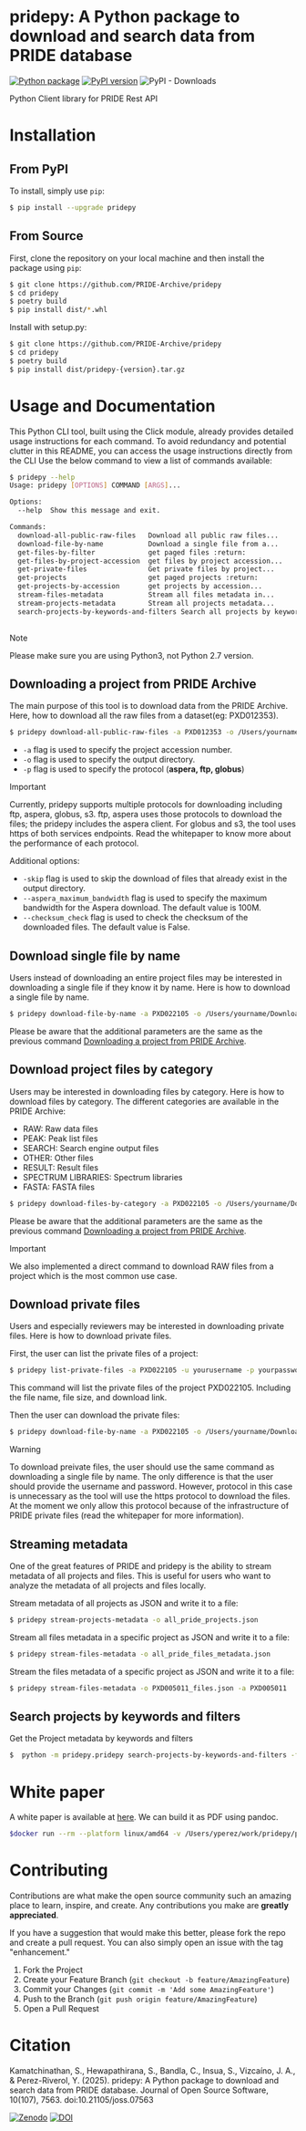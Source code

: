 # pridepy: A Python package to download and search data from PRIDE database

[![Python package](https://github.com/PRIDE-Archive/pridepy/actions/workflows/python-package.yml/badge.svg)](https://github.com/PRIDE-Archive/pridepy/actions/workflows/python-package.yml)
[![PyPI version](https://badge.fury.io/py/pridepy.svg)](https://badge.fury.io/py/pridepy)
![PyPI - Downloads](https://img.shields.io/pypi/dm/pridepy)

Python Client library for PRIDE Rest API

# Installation

## From PyPI

To install, simply use `pip`:

```bash
$ pip install --upgrade pridepy
```

## From Source

First, clone the repository on your local machine and then install the package using `pip`:

```bash
$ git clone https://github.com/PRIDE-Archive/pridepy
$ cd pridepy
$ poetry build
$ pip install dist/*.whl
```

Install with setup.py: 

```bash
$ git clone https://github.com/PRIDE-Archive/pridepy
$ cd pridepy
$ poetry build
$ pip install dist/pridepy-{version}.tar.gz
```
# Usage and Documentation

This Python CLI tool, built using the Click module, 
already provides detailed usage instructions for each command. To avoid redundancy and potential clutter in this README, you can access the usage instructions directly from the CLI
Use the below command to view a list of commands available:

```bash
$ pridepy --help
Usage: pridepy [OPTIONS] COMMAND [ARGS]...

Options:
  --help  Show this message and exit.

Commands:
  download-all-public-raw-files   Download all public raw files...
  download-file-by-name           Download a single file from a...
  get-files-by-filter             get paged files :return:
  get-files-by-project-accession  get files by project accession...
  get-private-files               Get private files by project...
  get-projects                    get paged projects :return:
  get-projects-by-accession       get projects by accession... 
  stream-files-metadata           Stream all files metadata in...
  stream-projects-metadata        Stream all projects metadata...
  search-projects-by-keywords-and-filters Search all projects by keywords...
    
```
> [!NOTE]
> Please make sure you are using Python3, not Python 2.7 version.

## Downloading a project from PRIDE Archive

The main purpose of this tool is to download data from the PRIDE Archive. Here, how to download all the raw files from a dataset(eg: PXD012353).

```bash
$ pridepy download-all-public-raw-files -a PXD012353 -o /Users/yourname/Downloads/foldername/ -p aspera
```
- `-a` flag is used to specify the project accession number.
- `-o` flag is used to specify the output directory. 
- `-p` flag is used to specify the protocol (**aspera, ftp, globus**)

> [!IMPORTANT]
> Currently, pridepy supports multiple protocols for downloading including ftp, aspera, globus, s3. ftp, aspera uses those protocols to download the files; the pridepy includes the aspera client. For globus and s3, the tool uses https of both services endpoints. Read the whitepaper to know more about the performance of each protocol.

Additional options: 

- `-skip` flag is used to skip the download of files that already exist in the output directory.
- `--aspera_maximum_bandwidth` flag is used to specify the maximum bandwidth for the Aspera download. The default value is 100M.
- `--checksum_check` flag is used to check the checksum of the downloaded files. The default value is False.

## Download single file by name

Users instead of downloading an entire project files may be interested in downloading a single file if they know it by name. Here is how to download a single file by name.

```bash
$ pridepy download-file-by-name -a PXD022105 -o /Users/yourname/Downloads/foldername/ -f checksum.txt -p globus
```

Please be aware that the additional parameters are the same as the previous command [Downloading a project from PRIDE Archive](#downloading-a-project-from-pride-archive).

## Download project files by category

Users may be interested in downloading files by category. Here is how to download files by category. The different categories are available in the PRIDE Archive: 

- RAW: Raw data files  
- PEAK: Peak list files 
- SEARCH: Search engine output files 
- OTHER: Other files
- RESULT: Result files
- SPECTRUM LIBRARIES: Spectrum libraries
- FASTA: FASTA files

```bash
$ pridepy download-files-by-category -a PXD022105 -o /Users/yourname/Downloads/foldername/ -c RAW -p ftp
```

Please be aware that the additional parameters are the same as the previous command [Downloading a project from PRIDE Archive](#downloading-a-project-from-pride-archive).

>[!IMPORTANT]
> We also implemented a direct command to download RAW files from a project which is the most common use case.

## Download private files

Users and especially reviewers may be interested in downloading private files. Here is how to download private files. 

First, the user can list the private files of a project:

```bash
$ pridepy list-private-files -a PXD022105 -u yourusername -p yourpassword
```

This command will list the private files of the project PXD022105. Including the file name, file size, and download link.

Then the user can download the private files:

```bash
$ pridepy download-file-by-name -a PXD022105 -o /Users/yourname/Downloads/foldername/ --username yourusername --password yourpassword -f checksum.txt 
```

>[!WARNING]
> To download preivate files, the user should use the same command as downloading a single file by name. The only difference is that the user should provide the username and password. However, protocol in this case is unnecessary as the tool will use the https protocol to download the files. At the moment we only allow this protocol because of the infrastructure of PRIDE private files (read the whitepaper for more information).

## Streaming metadata

One of the great features of PRIDE and pridepy is the ability to stream metadata of all projects and files. This is useful for users who want to analyze the metadata of all projects and files locally.

Stream metadata of all projects as JSON and write it to a file: 

```bash
$ pridepy stream-projects-metadata -o all_pride_projects.json
```

Stream all files metadata in a specific project as JSON and write it to a file: 

```bash
$ pridepy stream-files-metadata -o all_pride_files_metadata.json
```
Stream the files metadata of a specific project as JSON and write it to a file: 

```bash
$ pridepy stream-files-metadata -o PXD005011_files.json -a PXD005011
```

## Search projects by keywords and filters

Get the Project metadata by keywords and filters

```bash
$  python -m pridepy.pridepy search-projects-by-keywords-and-filters -f projectTags==Proteometools,organismsPart==Pancreas -k human -sd DESC -sf accession -sf submissionDate
```

# White paper

A white paper is available at [here](paper/paper.md). We can build it as PDF using pandoc.

```bash
$docker run --rm --platform linux/amd64 -v /Users/yperez/work/pridepy/paper/:/data -w /data openjournals/inara:latest paper.md -p -o pdf
```

# Contributing

Contributions are what make the open source community such an amazing place to learn, inspire, and create. Any contributions you make are **greatly appreciated**.

If you have a suggestion that would make this better, please fork the repo and create a pull request. You can also simply open an issue with the tag "enhancement."

1. Fork the Project
2. Create your Feature Branch (`git checkout -b feature/AmazingFeature`)
3. Commit your Changes (`git commit -m 'Add some AmazingFeature'`)
4. Push to the Branch (`git push origin feature/AmazingFeature`)
5. Open a Pull Request

# Citation

Kamatchinathan, S., Hewapathirana, S., Bandla, C., Insua, S., Vizcaíno, J. A., & Perez-Riverol, Y. (2025). pridepy: A Python package to download and search data from PRIDE database. Journal of Open Source Software, 10(107), 7563. doi:10.21105/joss.07563

[![Zenodo](https://zenodo.org/badge/DOI/10.5281/zenodo.4475414.svg)](https://doi.org/10.5281/zenodo.4475414)
[![DOI](https://joss.theoj.org/papers/10.21105/joss.07563/status.svg)](https://doi.org/10.21105/joss.07563)